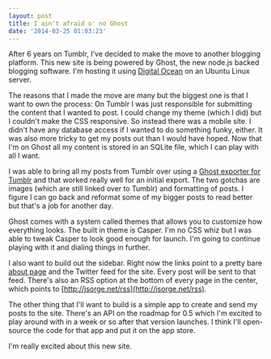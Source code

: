 ```yaml
---
layout: post
title: I ain't afraid o' no Ghost
date: '2014-03-25 01:03:23'
---
```


After 6 years on Tumblr, I've decided to make the move to another blogging platform. This new site is being powered by Ghost, the new node.js backed blogging software. I'm hosting it using [Digital Ocean](https://www.digitalocean.com/?refcode=b54194754f24) on an Ubuntu Linux server.

The reasons that I made the move are many but the biggest one is that I want to own the process: On Tumblr I was just responsible for submitting the content that I wanted to post. I could change my theme (which I did) but I couldn't make the CSS responsive. So instead there was a mobile site. I didn't have any database access if I wanted to do something funky, either. It was also more tricky to get my posts out than I would have hoped. Now that I'm on Ghost all my content is stored in an SQLite file, which I can play with all I want.

I was able to bring all my posts from Tumblr over using a [Ghost exporter for Tumblr](https://tumblr-to-ghost.herokuapp.com) and that worked really well for an initial export. The two gotchas are images (which are still linked over to Tumblr) and formatting of posts. I figure I can go back and reformat some of my bigger posts to read better but that's a job for another day.

Ghost comes with a system called themes that allows you to customize how everything looks. The built in theme is Casper. I'm no CSS whiz but I was able to tweak Casper to look good enough for launch. I'm going to continue playing with it and dialing things in further.

I also want to build out the sidebar. Right now the links point to a pretty bare [about page](http://jsorge.net/about) and the Twitter feed for the site. Every post will be sent to that feed. There's also an RSS option at the bottom of every page in the center, which points to [http://jsorge.net/rss](http://jsorge.net/rss).

The other thing that I'll want to build is a simple app to create and send my posts to the site. There's an API on the roadmap for 0.5 which I'm excited to play around with in a week or so after that version launches. I think I'll open-source the code for that app and put it on the app store.

I'm really excited about this new site.
